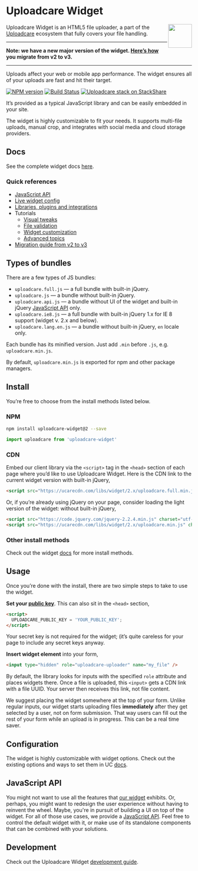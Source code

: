# Uploadcare Widget

<a href="https://uploadcare.com/?utm_source=github&utm_campaign=uploadcare-widget">
    <img align="right" width="64" height="64"
         src="https://ucarecdn.com/2f4864b7-ed0e-4411-965b-8148623aa680/uploadcare-logo-mark.svg"
         alt="">
</a>

Uploadcare Widget is an HTML5 file uploader, a part of the
[Uploadcare](https://uploadcare.com/?utm_source=github&utm_campaign=uploadcare-widget)
ecosystem that fully covers your file handling.

---

**Note: we have a new major version of the widget. [Here’s how][widget-docs-migration-v2-v3] you migrate from v2 to v3.**

---

Uploads affect your web or mobile app performance. The widget ensures all of your
uploads are fast and hit their target.

[![NPM version][badge-npm-img]][badge-npm-url]
[![Build Status][badge-travis-img]][badge-travis-url]
[![Uploadcare stack on StackShare][badge-stack-img]][badge-stack-url]

It’s provided as a typical JavaScript library and can be easily embedded in your
site.

The widget is highly customizable to fit your needs. It supports multi-file
uploads, manual crop, and integrates with social media and cloud storage
providers.

## Docs

See the complete widget docs [here][widget-docs].

### Quick references

* [JavaScript API][widget-docs-js-api]
* [Live widget config][widget-configurator]
* [Libraries, plugins and integrations][docs-libs]
* Tutorials
  * [Visual tweaks][widget-docs-visual-tweaks]
  * [File validation][widget-docs-validation]
  * [Widget customization][widget-docs-styling]
  * [Advanced topics][guides-advanced]
* [Migration guide from v2 to v3][widget-docs-migration-v2-v3]

## Types of bundles

There are a few types of JS bundles:

* `uploadcare.full.js` — a full bundle with built-in jQuery.
* `uploadcare.js` — a bundle without built-in jQuery.
* `uploadcare.api.js` — a bundle without UI of the widget and built-in jQuery
  [JavaScript API][widget-docs-js-api] only.
* `uploadcare.ie8.js` — a full bundle with built-in jQuery 1.x for IE 8 support
  (widget v. 2.x and below).
* `uploadcare.lang.en.js` — a bundle without built-in jQuery, `en` locale only.

Each bundle has its minified version. Just add `.min` before `.js`,
e.g. `uploadcare.min.js`.

By default, `uploadcare.min.js` is exported for npm and other package managers.

## Install

You’re free to choose from the install methods listed below.

### NPM

```bash
npm install uploadcare-widget@2 --save
```

```javascript
import uploadcare from 'uploadcare-widget'
```

### CDN

Embed our client library via the `<script>` tag in the `<head>`
section of each page where you’d like to use Uploadcare Widget.
Here is the CDN link to the current widget version with built-in jQuery,

```html
<script src="https://ucarecdn.com/libs/widget/2.x/uploadcare.full.min.js" charset="utf-8"></script>
```

Or, if you’re already using jQuery on your page, consider loading
the light version of the widget: without built-in jQuery,

```html
<script src="https://code.jquery.com/jquery-2.2.4.min.js" charset="utf-8"></script>
<script src="https://ucarecdn.com/libs/widget/2.x/uploadcare.min.js" charset="utf-8"></script>
```

### Other install methods

Check out the widget [docs][widget-docs-install]
for more install methods.

## Usage

Once you’re done with the install, there are
two simple steps to take to use the widget.

**Set your [public key][widget-docs-options-public-key]**.
This can also sit in the `<head>` section,

```html
<script>
  UPLOADCARE_PUBLIC_KEY = 'YOUR_PUBLIC_KEY';
</script>
```

Your secret key is not required for the widget; (it’s quite careless for your
page to include any secret keys anyway.

**Insert widget element** into your form,

```html
<input type="hidden" role="uploadcare-uploader" name="my_file" />
```

By default, the library looks for inputs with the specified
`role` attribute and places widgets there.
Once a file is uploaded, this `<input>` gets a
CDN link with a file UUID. Your server then
receives this link, not file content.

We suggest placing the widget somewhere at the top of your form.
Unlike regular inputs, our widget starts uploading files **immediately**
after they get selected by a user, not on form submission.
That way users can fill out the rest of your form while an
upload is in progress. This can be a real time saver.

## Configuration

The widget is highly customizable with widget options. Check out the existing
options and ways to set them in UC
[docs][widget-docs-config].

## JavaScript API

You might not want to use all the features that
[our widget][widget-docs] exhibits.
Or, perhaps, you might want to redesign the user experience
without having to reinvent the wheel.
Maybe, you're in pursuit of building a UI on top of the widget.
For all of those use cases, we provide a
[JavaScript API][widget-docs-js-api].
Feel free to control the default widget with it,
or make use of its standalone components that
can be combined with your solutions.

## Development

Check out the Uploadcare Widget
[development guide](https://github.com/uploadcare/uploadcare-widget/blob/v2/DEVELOPMENT.md).

[badge-npm-img]: http://img.shields.io/npm/v/uploadcare-widget.svg
[badge-npm-url]: https://www.npmjs.org/package/uploadcare-widget
[badge-travis-img]: https://api.travis-ci.org/uploadcare/uploadcare-widget.svg?branch=v2
[badge-travis-url]: https://travis-ci.org/uploadcare/uploadcare-widget
[badge-stack-img]: https://img.shields.io/badge/tech-stack-0690fa.svg?style=flat
[badge-stack-url]: https://stackshare.io/uploadcare/stacks/
[widget-configurator]: https://uploadcare.com/widget/configure/2.x/
[docs-libs]: https://uploadcare.com/docs/libs/
[widget-docs]: https://uploadcare.com/documentation/widget/v2/
[widget-docs-js-api]: https://uploadcare.com/documentation/javascript_api/v2/
[widget-docs-visual-tweaks]: https://uploadcare.com/cookbook/widget_visual/v2/
[widget-docs-validation]: https://uploadcare.com/cookbook/validation/v2/
[widget-docs-styling]: https://uploadcare.com/documentation/widget/v2/#styling
[widget-docs-migration-v2-v3]: https://uploadcare.com/docs/uploads/widget/migration_v2_v3/
[widget-docs-install]: https://uploadcare.com/documentation/widget/v2/#install
[widget-docs-options-public-key]: https://uploadcare.com/documentation/widget/v2/#option-public-key
[widget-docs-config]: https://uploadcare.com/documentation/widget/v2/#configuration
[widget-docs-v2]: https://uploadcare.com/documentation/widget/v2/
[guides-advanced]: https://uploadcare.com/cookbook/advanced/v2/